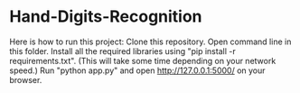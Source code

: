 # Hand-Digits-Recognition
Here is how to run this project:
Clone this repository.
Open command line in this folder.
Install all the required libraries using "pip install -r requirements.txt". (This will take some time depending on your network speed.)
Run "python app.py" and open http://127.0.0.1:5000/ on your browser.
